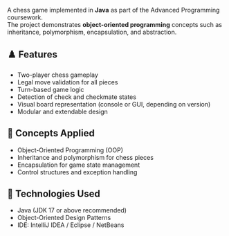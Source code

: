 A chess game implemented in **Java** as part of the Advanced Programming coursework.  
The project demonstrates **object-oriented programming** concepts such as inheritance, polymorphism, encapsulation, and abstraction.

## ♟️ Features
- Two-player chess gameplay
- Legal move validation for all pieces
- Turn-based game logic
- Detection of check and checkmate states
- Visual board representation (console or GUI, depending on version)
- Modular and extendable design

## 🧠 Concepts Applied
- Object-Oriented Programming (OOP)
- Inheritance and polymorphism for chess pieces
- Encapsulation for game state management
- Control structures and exception handling

## 🧰 Technologies Used
- Java (JDK 17 or above recommended)
- Object-Oriented Design Patterns
- IDE: IntelliJ IDEA / Eclipse / NetBeans
